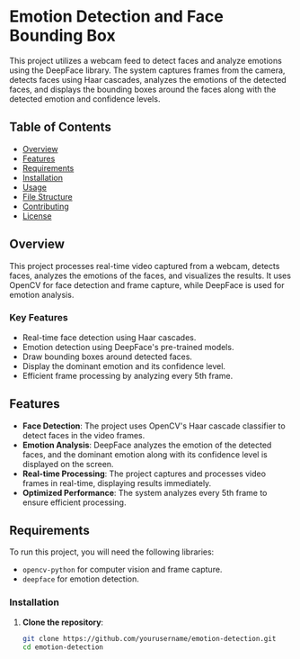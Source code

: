 # Emotion Detection and Face Bounding Box

This project utilizes a webcam feed to detect faces and analyze emotions using the DeepFace library. The system captures frames from the camera, detects faces using Haar cascades, analyzes the emotions of the detected faces, and displays the bounding boxes around the faces along with the detected emotion and confidence levels.

## Table of Contents

- [Overview](#overview)
- [Features](#features)
- [Requirements](#requirements)
- [Installation](#installation)
- [Usage](#usage)
- [File Structure](#file-structure)
- [Contributing](#contributing)
- [License](#license)

## Overview

This project processes real-time video captured from a webcam, detects faces, analyzes the emotions of the faces, and visualizes the results. It uses OpenCV for face detection and frame capture, while DeepFace is used for emotion analysis.

### Key Features

- Real-time face detection using Haar cascades.
- Emotion detection using DeepFace's pre-trained models.
- Draw bounding boxes around detected faces.
- Display the dominant emotion and its confidence level.
- Efficient frame processing by analyzing every 5th frame.

## Features

- **Face Detection**: The project uses OpenCV's Haar cascade classifier to detect faces in the video frames.
- **Emotion Analysis**: DeepFace analyzes the emotion of the detected faces, and the dominant emotion along with its confidence level is displayed on the screen.
- **Real-time Processing**: The project captures and processes video frames in real-time, displaying results immediately.
- **Optimized Performance**: The system analyzes every 5th frame to ensure efficient processing.

## Requirements

To run this project, you will need the following libraries:

- `opencv-python` for computer vision and frame capture.
- `deepface` for emotion detection.

### Installation

1. **Clone the repository**:

   ```bash
   git clone https://github.com/yourusername/emotion-detection.git
   cd emotion-detection
